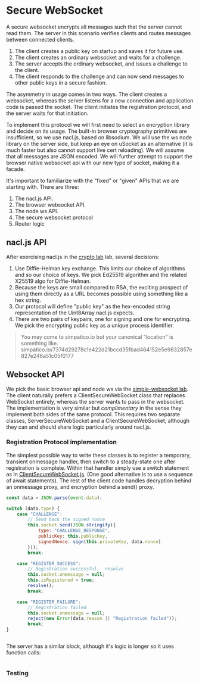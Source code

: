 # Secure WebSocket

A secure websocket encrypts all messages such that the server cannot read them.
The server in this scenario verifies clients and routes messages between connected clients.

  1. The client creates a public key on startup and saves it for future use.
  2. The client creates an ordinary websocket and waits for a challenge.
  3. The server accepts the ordinary websocket, and issues a challenge to the client.
  4. The client responds to the challenge and can now send messages to other public keys in a secure fashion. 

The asymmetry in usage comes in two ways. 
The client creates a websocket, whereas the server listens for a new connection and application code is passed the socket.
The client initiates the registration protocol, and the server waits for that initiation.

To implement this protocol we will first need to select an encryption library and decide on its usage.
The built-in browser cryptography primitives are insufficient, so we use nacl.js, based on libsodium.
We will use the ws node library on the server side, but keep an eye on uSocket as an alternative (it is much faster but also cannot support live cert reloading).
We will assume that all messages are JSON encoded.
We will further attempt to support the browser native websocket api with our new type of socket, making it a facade.

It's important to familiarize with the "fixed" or "given" APIs that we are starting with. 
There are three: 
  1. The nacl.js API.
  2. The browser websocket API.
  3. The node ws API.
  4. The secure websocket protocol
  5. Router logic


## nacl.js API

After exercising nacl.js in the [crypto lab](../crypto.md) lab, several decisions:

 1. Use Diffie-Helman key exchange. This limits our choice of algorithms and so our choice of keys. We pick Ed25519 algorithm and the related X25519 algo for Diffie-Helman.
 2. Because the keys are small compared to RSA, the exciting prospect of using them directly as a URL becomes possible using something like a hex string.
 3. Our protocol will define "public key" as the hex-encoded string representation of the Uint8Array nacl.js expects.
 4. There are two pairs of keypairs, one for signing and one for encrypting. We pick the encrypting public key as a unique process identifier.

> You may come to simpatico.io but your canonical "location" is something like. simpatico.io/7374d29278c1e422d21bccd35fbad464152e5e9832857e827e246a51c05f0177 

## Websocket API

We pick the basic browser api and node ws via the [simple-websocket lab](simple-websocket.md).
The client naturally prefers a ClientSecureWebSocket class that replaces WebSocket entirely, whereas the server wants to pass in the websocket.
The implementation is very similar but *complimentary* in the sense they implement both sides of the same protocol.
This requires two separate classes, ServerSecureWebSocket and a ClientSecureWebSocket, although they can and should share logic particularly around nacl.js.

### Registration Protocol implementation
The simplest possible way to write these classes is to register a temporary, transient onmessage handler, then switch to a steady-state one after registration is complete.
Within that handler simply use a switch statement as in [ClientSecureWebSocket.js](ClientSecureWebSocket.js). 
(One good alternative is to use a sequence of await statements). The rest of the client code handles decryption behind an onmessage proxy, and encryption behind a send() proxy.

```js
const data = JSON.parse(event.data);

switch (data.type) {
    case "CHALLENGE":
        // Send back the signed nonce
        this.socket.send(JSON.stringify({
            type: "CHALLENGE_RESPONSE",
            publicKey: this.publicKey,
            signedNonce: sign(this.privateKey, data.nonce)
        }));
        break;

    case "REGISTER_SUCCESS":
        // Registration successful,  resolve
        this.socket.onmessage = null;
        this.isRegistered = true;
        resolve();
        break;

    case "REGISTER_FAILURE":
        // Registration failed
        this.socket.onmessage = null;
        reject(new Error(data.reason || "Registration failed"));
        break;
}
```



```js

```


The server has a similar block, although it's logic is longer so it uses function calls:

```js

```
### Testing